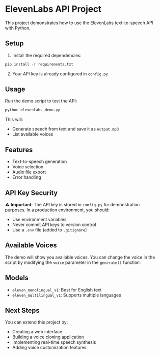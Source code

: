 # ElevenLabs API Project

This project demonstrates how to use the ElevenLabs text-to-speech API with Python.

## Setup

1. Install the required dependencies:
```bash
pip install -r requirements.txt
```

2. Your API key is already configured in `config.py`

## Usage

Run the demo script to test the API:
```bash
python elevenlabs_demo.py
```

This will:
- Generate speech from text and save it as `output.mp3`
- List available voices

## Features

- Text-to-speech generation
- Voice selection
- Audio file export
- Error handling

## API Key Security

⚠️ **Important**: The API key is stored in `config.py` for demonstration purposes. In a production environment, you should:
- Use environment variables
- Never commit API keys to version control
- Use a `.env` file (added to `.gitignore`)

## Available Voices

The demo will show you available voices. You can change the voice in the script by modifying the `voice` parameter in the `generate()` function.

## Models

- `eleven_monolingual_v1`: Best for English text
- `eleven_multilingual_v1`: Supports multiple languages

## Next Steps

You can extend this project by:
- Creating a web interface
- Building a voice cloning application
- Implementing real-time speech synthesis
- Adding voice customization features 